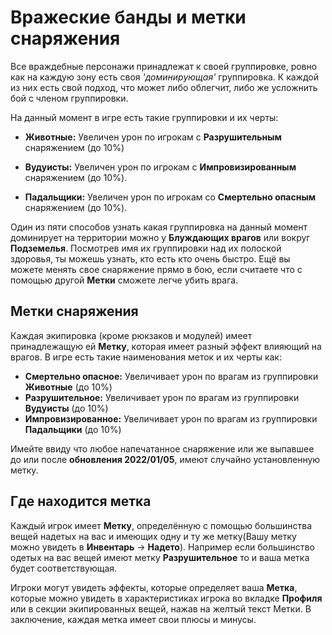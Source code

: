 # **Вражеские банды и метки снаряжения**
Все враждебные персонажи принадлежат к своей группировке, ровно как на каждую зону есть своя _'доминирующая'_ группировка. К каждой из них есть свой подход, что может либо облегчит,  либо же усложнить бой с членом группировки.

На данный момент в игре есть такие группировки и их черты:

- **Животные:** Увеличен урон по игрокам с **Разрушительным** снаряжением (до 10%)
  
- **Вудуисты:** Увеличен урон по игрокам с **Импровизированным** снаряжением (до 10%).

- **Падальщики:** Увеличен урон по игрокам со **Смертельно опасным** снаряжением (до 10%).

Один из пяти способов узнать какая группировка на данный момент доминирует на территории можно у **Блуждающих врагов** или вокруг **Подземелья**. Посмотрев имя их группировки над их полоской здоровья, ты можешь узнать, кто есть кто очень быстро. Ещё вы можете менять свое снаряжение прямо в бою, если считаете что с помощью другой **Метки** сможете легче убить врага.

## Метки снаряжения
Каждая экипировка (кроме рюкзаков и модулей) имеет принадлежащую ей **Метку**, которая имеет разный эффект влияющий на врагов.
В игре есть такие наименования меток и их черты как:

- **Смертельно опасное:** Увеличивает урон по врагам из группировки **Животные** (до 10%)
- **Разрушительное:** Увеличивает урон по врагам из группировки **Вудуисты** (до 10%)
- **Импровизированное:** Увеличивает урон по врагам из группировки **Падальщики** (до 10%)

Имейте ввиду что любое напечатанное  снаряжение или же выпавшее до или после **обновления 2022/01/05**, имеют случайно установленную метку.
  
## **Где находится метка**
Каждый игрок имеет **Метку**, определённую с помощью большинства вещей надетых на вас и имеющих одну и ту же метку(Вашу метку можно увидеть в **Инвентарь** -> **Надето**). Например если большинство одетых на вас вещей имеют метку **Разрушительное** то и ваша метка будет соответствующая.

Игроки могут увидеть эффекты, которые определяет ваша **Метка**, которые можно увидеть в характеристиках игрока во вкладке **Профиля** или в секции экипированных вещей, нажав на желтый текст Метки. В заключение, каждая метка имеет свои плюсы и минусы.
